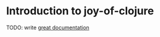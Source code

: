 # Introduction to joy-of-clojure

TODO: write [great documentation](http://jacobian.org/writing/what-to-write/)
